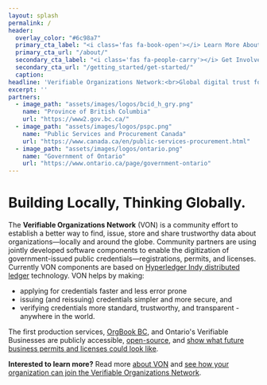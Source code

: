 ```yaml
---
layout: splash
permalink: /
header:
  overlay_color: "#6c98a7"
  primary_cta_label: "<i class='fas fa-book-open'></i> Learn More About VON"
  primary_cta_url: "/about/"
  secondary_cta_label: "<i class='fas fa-people-carry'></i> Get Involved"
  secondary_cta_url: "/getting_started/get-started/"
  caption:
headline: 'Verifiable Organizations Network:<br>Global digital trust for organizations'
excerpt: ''
partners:
  - image_path: "assets/images/logos/bcid_h_gry.png"
    name: "Province of British Columbia"
    url: "https://www2.gov.bc.ca/"
  - image_path: "assets/images/logos/pspc.png"
    name: "Public Services and Procurement Canada"
    url: "https://www.canada.ca/en/public-services-procurement.html"
  - image_path: "assets/images/logos/ontario.png"
    name: "Government of Ontario"
    url: "https://www.ontario.ca/page/government-ontario"
---
```


<h1>Building Locally, Thinking Globally.</h1>
<p>The <strong>Verifiable Organizations Network</strong> (VON) is a community effort to establish a better way to find, issue, store and share trustworthy data about organizations&mdash;locally and around the globe. Community partners are using jointly developed software components to enable the digitization of government-issued public credentials&mdash;registrations, permits, and licenses. Currently VON components are based on <a href="https://www.hyperledger.org/projects/hyperledger-indy">Hyperledger Indy distributed ledger</a> technology. VON helps by making:
  <ul>
    <li>applying for credentials faster and less error prone</li>
    <li>issuing (and reissuing) credentials simpler and more secure, and</li>
    <li>verifying credentials more standard, trustworthy, and transparent - anywhere in the world.</li>
  </ul>
</p>
<p>The first production services, <a href="https://orgbook.gov.bc.ca">OrgBook BC</a>, and <href="https://www.von.gov.on.ca">Ontario's Verifiable Businesses</a> are publicly accessible, <a href="https://github.com/bcgov/TheOrgBook">open-source</a>, and <a href="https://orgbook.gov.bc.ca/organization/BC0914970" target="_blank">show what future business permits and licenses could look like</a>.</p>
<p><strong>Interested to learn more?</strong> Read more <a href="/about/">about VON</a> and <a href="/getting_started/contributing/">see how your organization can join the Verifiable Organizations Network</a>.</p>
